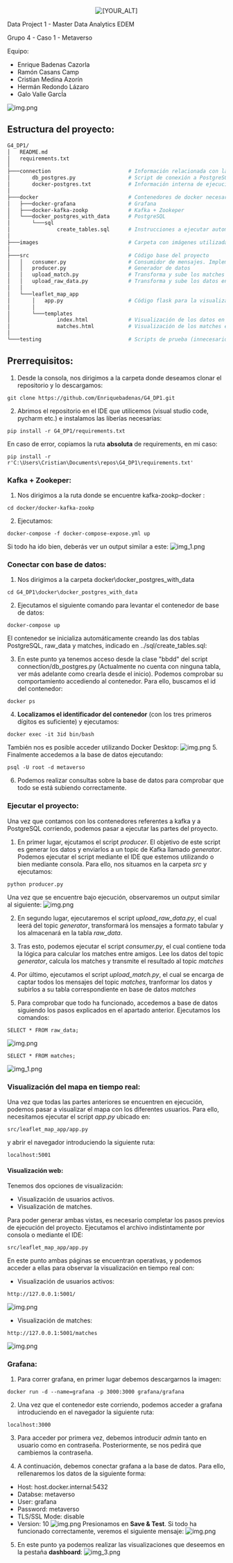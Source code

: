<p align="center">
   <img src="https://github.com/Enriquebadenas/G4_DP1/blob/main/images/readme_logo.jpg?raw=true" alt="[YOUR_ALT]"/>
</p>

Data Project 1 - Master Data Analytics EDEM

Grupo 4 - Caso 1 - Metaverso

Equipo:
- Enrique Badenas Cazorla
- Ramón Casans Camp
- Cristian Medina Azorín
- Hermán Redondo Lázaro
- Galo Valle GarcÍa

![img.png](images/arquitectura.png)

## Estructura del proyecto:
```bash
G4_DP1/
│   README.md
│   requirements.txt
│           
├───connection                         # Información relacionada con la conexión a base de datos
│       db_postgres.py                 # Script de conexión a PostgreSQL
│       docker-postgres.txt            # Información interna de ejecución
│       
├───docker                             # Contenedores de docker necesarios
│   ├───docker-grafana                 # Grafana
│   ├───docker-kafka-zookp             # Kafka + Zookeper
│   └───docker_postgres_with_data      # PostgreSQL
│       └───sql
│               create_tables.sql      # Instrucciones a ejecutar automáticamente durante la creación del contenedor
│               
├───images                             # Carpeta con imágenes utilizadas en el proyecto
│       
├───src                                # Código base del proyecto
│   │   consumer.py                    # Consumidor de mensajes. Implementa lógica de matches
│   │   producer.py                    # Generador de datos
│   │   upload_match.py                # Transforma y sube los matches a base de datos
│   │   upload_raw_data.py             # Transforma y sube los datos en crudo a base de datos
│   │   
│   └───leaflet_map_app         
│       │   app.py                     # Código flask para la visualización de los mapas
│       │   
│       └───templates
│               index.html             # Visualización de los datos en crudo (usuarios) en tiempo real
│               matches.html           # Visualización de los matches en tiempo real
│                
└───testing                            # Scripts de prueba (innecesario)                   

```


## Prerrequisitos:


1. Desde la consola, nos dirigimos a la carpeta donde deseamos clonar el repositorio y lo descargamos:
```console
git clone https://github.com/Enriquebadenas/G4_DP1.git
```
2. Abrimos el repositorio en el IDE que utilicemos (visual studio code, pycharm etc.) e instalamos las liberías necesarias:
```
pip install -r G4_DP1/requirements.txt
```
En caso de error, copiamos la ruta **absoluta** de requirements, en mi caso:
```
pip install -r  r'C:\Users\Cristian\Documents\repos\G4_DP1\requirements.txt'
```
### Kafka + Zookeper:
1. Nos dirigimos a la ruta donde se encuentre kafka-zookp-docker :
````
cd docker/docker-kafka-zookp
````
2. Ejecutamos:
```
docker-compose -f docker-compose-expose.yml up
```
Si todo ha ido bien, deberás ver un output similar a este:
![img_1.png](images/zookeper_running.png)



### Conectar con base de datos:

1. Nos dirigimos a la carpeta docker\docker_postgres_with_data
```
cd G4_DP1\docker\docker_postgres_with_data
```

2. Ejecutamos el siguiente comando para levantar el contenedor de base de datos: 
````
docker-compose up
````
El contenedor se inicializa automáticamente creando las dos tablas PostgreSQL, raw_data y matches, indicado en ../sql/create_tables.sql:


3. En este punto ya tenemos acceso desde la clase "bbdd" del script connection/db_postgres.py (Actualmente no cuenta con ninguna tabla, ver más adelante como crearla desde el inicio). Podemos comprobar su comportamiento accediendo al contenedor. Para ello, buscamos el id del contenedor:
````
docker ps
````
4. **Localizamos el identificador del contenedor** (con los tres primeros dígitos es suficiente) y ejecutamos:
```
docker exec -it 3id bin/bash
```
También nos es posible acceder utilizando Docker Desktop:
![img.png](images/docker_desktop.png)
5. Finalmente accedemos a la base de datos ejecutando:
```
psql -U root -d metaverso
```
6. Podemos realizar consultas sobre la base de datos para comprobar que todo se está subiendo correctamente.

### Ejecutar el proyecto:

Una vez que contamos con los contenedores referentes a kafka y a PostgreSQL corriendo, podemos pasar a ejecutar las partes del proyecto.

1. En primer lugar, ejcutamos el script _producer_. El objetivo de este script es generar los datos y enviarlos a un topic de Kafka llamado _generator_. Podemos ejecutar el script mediante el IDE que estemos utilizando o bien mediante consola. Para ello, nos situamos en la carpeta _src_ y ejecutamos:

```
python producer.py
```

Una vez que se encuentre bajo ejecución, observaremos un output similar al siguiente:
![img.png](images/datagenerator.png)

2. En segundo lugar, ejecutaremos el script _upload_raw_data.py_, el cual leerá del topic _generator_, transformará los mensajes a formato tabular y los almacenará en la tabla _raw_data_.

3. Tras esto, podemos ejecutar el script _consumer.py_, el cual contiene toda la lógica para calcular los matches entre amigos. Lee los datos del topic _generator_, calcula los matches y transmite el resultado al topic _matches_

4. Por último, ejecutamos el script _upload_match.py_, el cual se encarga de captar todos los mensajes del topic _matches_, tranformar los datos y subirlos a su tabla correspondiente en base de datos _matches_

5. Para comprobar que todo ha funcionado, accedemos a base de datos siguiendo los pasos explicados en el apartado anterior. Ejecutamos los comandos:
```
SELECT * FROM raw_data;
```
![img.png](images/raw_data.png)

````
SELECT * FROM matches;
````
![img_1.png](images/matches.png)

### Visualización del mapa en tiempo real:

Una vez que todas las partes anteriores se encuentren en ejecución, podemos pasar a visualizar el mapa con los diferentes usuarios. Para ello, necesitamos ejecutar el script _app.py_ ubicado en:

```
src/leaflet_map_app/app.py
```
y abrir el navegador introduciendo la siguiente ruta:
```
localhost:5001
```
#### Visualización web:
Tenemos dos opciones de visualización: 
* Visualización de usuarios activos.
* Visualización de matches.

Para poder generar ambas vistas, es necesario completar los pasos previos de ejecución del proyecto. Ejecutamos el archivo indistintamente por consola o mediante el IDE:
```
src/leaflet_map_app/app.py
```

En este punto ambas páginas se encuentran operativas, y podemos acceder a ellas para observar la visualización en tiempo real con:

* Visualización de usuarios activos:
```
http://127.0.0.1:5001/
```
![img.png](images/usuarios_activos.png)
* Visualización de matches:
```
http://127.0.0.1:5001/matches
```
![img.png](images/matches_map.png)
### Grafana:
1. Para correr grafana, en primer lugar debemos descargarnos la imagen:
````
docker run -d --name=grafana -p 3000:3000 grafana/grafana
````
2. Una vez que el contenedor este corriendo, podemos acceder a grafana introduciendo en el navegador la siguiente ruta:
```
localhost:3000
```
3. Para acceder por primera vez, debemos introducir _admin_ tanto en usuario como en contraseña. Posteriormente, se nos pedirá que cambiemos la contraseña.

4. A continuación, debemos conectar grafana a la base de datos. Para ello, rellenaremos los datos de la siguiente forma:
* Host:  host.docker.internal:5432
* Databse: metaverso
* User: grafana
* Password: metaverso
* TLS/SSL Mode: disable
* Version: 10
![img.png](images/conexion_grafana.png)
Presionamos en **Save & Test**. Si todo ha funcionado correctamente, veremos el siguiente mensaje:
![img.png](images/connection_ok.png)
5. En este punto ya podemos realizar las visualizaciones que deseemos en la pestaña **dashboard**:
![img_3.png](images/create_dashboard.png)
